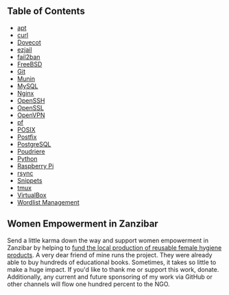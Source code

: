## Table of Contents

- [apt](apt.md)
- [curl](curl.md)
- [Dovecot](dovecot.md)
- [ezjail](ezjail.md)
- [fail2ban](fail2ban.md)
- [FreeBSD](freebsd.md)
- [Git](git.md)
- [Munin](munin.md)
- [MySQL](mysql.md)
- [Nginx](nginx.md)
- [OpenSSH](openssh.md)
- [OpenSSL](openssl.md)
- [OpenVPN](openvpn.md)
- [pf](pf.md)
- [POSIX](posix.md)
- [Postfix](postfix.md)
- [PostgreSQL](postgresql.md)
- [Poudriere](poudriere-armv6-howto.md)
- [Python](python.md)
- [Raspberry Pi](raspberrypi.md)
- [rsync](rsync.md)
- [Snippets](snippets.md)
- [tmux](tmux.md)
- [VirtualBox](virtualbox.md)
- [Wordlist Management](wordlists.md)

## Women Empowerment in Zanzibar

Send a little karma down the way and support women empowerment in Zanzibar by
helping to [fund the local production of reusable female hygiene
products](https://www.gofundme.com/f/women-empowerment-in-zanzibar). A very
dear friend of mine runs the project. They were already able to buy hundreds of
educational books. Sometimes, it takes so little to make a huge impact. If
you'd like to thank me or support this work, donate. Additionally, any current
and future sponsoring of my work via GitHub or other channels will flow one
hundred percent to the NGO.
